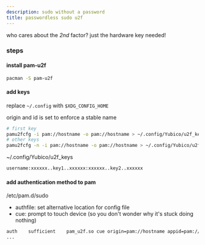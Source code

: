 ```yaml
---
description: sudo without a password
title: passwordless sudo u2f
---
```


who cares about the _2nd_ factor?
just the hardware key needed!

### steps

#### install pam-u2f

```sh
pacman -S pam-u2f
```

#### add keys

replace `~/.config` with `$XDG_CONFIG_HOME`

origin and id is set to enforce a stable name

```sh
# first key
pamu2fcfg -i pam://hostname -o pam://hostname > ~/.config/Yubico/u2f_keys
# other keys
pamu2fcfg -n -i pam://hostname -o pam://hostname > ~/.config/Yubico/u2f_keys
```

~/.config/Yubico/u2f_keys

```txt
username:xxxxxx..key1..xxxxxx:xxxxxx..key2..xxxxxx
```

#### add authentication method to pam

/etc/pam.d/sudo

- authfile: set alternative location for config file
- cue: prompt to touch device (so you don't wonder why it's stuck doing nothing)

```txt
auth    sufficient    pam_u2f.so cue origin=pam://hostname appid=pam://hostname
...
```
